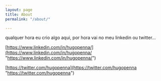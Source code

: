 ```yaml
---
layout: page
title: About
permalink: "/about/"

---
```

qualquer hora eu crio algo aqui, por hora vai no meu linkedin ou twitter...

[https://www.linkedin.com/in/hugopenna/](https://www.linkedin.com/in/hugopenna/ "https://www.linkedin.com/in/hugopenna/")

[https://twitter.com/hugopenna](https://twitter.com/hugopenna "https://twitter.com/hugopenna")